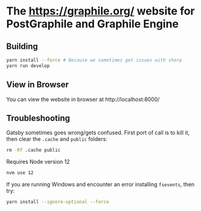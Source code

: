 # The https://graphile.org/ website for PostGraphile and Graphile Engine

## Building

```bash
yarn install --force # Because we sometimes get issues with sharp
yarn run develop
```

## View in Browser

You can view the website in browser at http://localhost:8000/

## Troubleshooting

Gatsby sometimes goes wrong/gets confused. First port of call is to kill it,
then clear the `.cache` and `public` folders:

```bash
rm -Rf .cache public
```

Requires Node version 12

```bash
nvm use 12
```

If you are running Windows and encounter an error installing `fsevents`, then
try:

```bash
yarn install --ignore-optional --force
```
